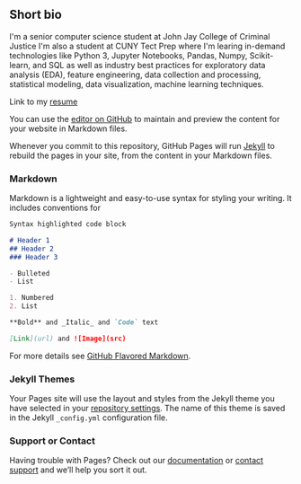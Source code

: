 ## Short bio

I'm a senior computer science student at John Jay College of Criminal Justice
I'm also a student at CUNY Tect Prep where I'm learing in-demand technologies
like Python 3, Jupyter Notebooks, Pandas, Numpy, Scikit-learn, and SQL as well as 
industry best practices for exploratory data analysis (EDA), feature engineering, 
data collection and processing, statistical modeling, data visualization, machine 
learning techniques.
  

Link to my [resume](https://docs.google.com/document/d/1D61x2ecshXU5tsKiTLjcZZXF9IKfNtii-fgznKAqUvM/edit?usp=sharing)

You can use the [editor on GitHub](https://github.com/JorgeGranda72/JorgeGranda72.github.io/edit/main/index.md) to maintain and preview the content for your website in Markdown files.

Whenever you commit to this repository, GitHub Pages will run [Jekyll](https://jekyllrb.com/) to rebuild the pages in your site, from the content in your Markdown files.

### Markdown

Markdown is a lightweight and easy-to-use syntax for styling your writing. It includes conventions for

```markdown
Syntax highlighted code block

# Header 1
## Header 2
### Header 3

- Bulleted
- List

1. Numbered
2. List

**Bold** and _Italic_ and `Code` text

[Link](url) and ![Image](src)
```

For more details see [GitHub Flavored Markdown](https://guides.github.com/features/mastering-markdown/).

### Jekyll Themes

Your Pages site will use the layout and styles from the Jekyll theme you have selected in your [repository settings](https://github.com/JorgeGranda72/JorgeGranda72.github.io/settings/pages). The name of this theme is saved in the Jekyll `_config.yml` configuration file.

### Support or Contact

Having trouble with Pages? Check out our [documentation](https://docs.github.com/categories/github-pages-basics/) or [contact support](https://support.github.com/contact) and we’ll help you sort it out.
